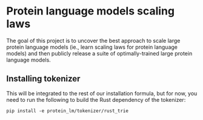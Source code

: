 Protein language models scaling laws
==============

The goal of this project is to uncover the best approach to scale large protein language models (ie., learn scaling laws for protein language models) and then publicly release a suite of optimally-trained large protein language models.

## Installing tokenizer

This will be integrated to the rest of our installation formula, but for now, you need to run the following to build the Rust dependency of the tokenizer:

```
pip install -e protein_lm/tokenizer/rust_trie
```
